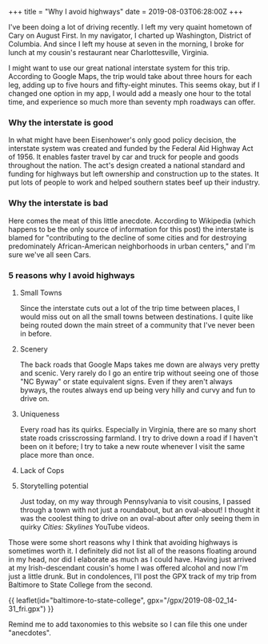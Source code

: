 +++
title = "Why I avoid highways"
date = 2019-08-03T06:28:00Z
+++

I've been doing a lot of driving recently. I left my very quaint hometown of
Cary on August First. In my navigator, I charted up Washington, District of
Columbia. And since I left my house at seven in the morning, I broke for lunch
at my cousin's restaurant near Charlottesville, Virginia. 

I might want to use our great national interstate system for this trip.
According to Google Maps, the trip would take about three hours for each leg,
adding up to five hours and fifty-eight minutes. This seems okay, but if I
changed one option in my app, I would add a measly one hour to the total time,
and experience so much more than seventy mph roadways can offer. 

### Why the interstate is good

In what might have been Eisenhower's only good policy decision, the interstate
system was created and funded by the Federal Aid Highway Act of 1956. It enables
faster travel by car and truck for people and goods throughout the nation. The
act's design created a national standard and funding for highways but left
ownership and construction up to the states. It put lots of people to work and
helped southern states beef up their industry. 

### Why the interstate is bad

Here comes the meat of this little anecdote. According to Wikipedia (which
happens to be the only source of information for this post) the interstate is
blamed for "contributing to the decline of some cities and for destroying
predominately African-American neighborhoods in urban centers," and I'm sure
we've all seen Cars. 

### 5 reasons why I avoid highways

1. Small Towns

    Since the interstate cuts out a lot of the trip time between places, I would
    miss out on all the small towns between destinations. I quite like being
    routed down the main street of a community that I've never been in before. 

1. Scenery

    The back roads that Google Maps takes me down are always very pretty and
    scenic. Very rarely do I go an entire trip without seeing one of those "NC
    Byway" or state equivalent signs. Even if they aren't always byways, the
    routes always end up being very hilly and curvy and fun to drive on.

1. Uniqueness

    Every road has its quirks. Especially in Virginia, there are so many short
    state roads crisscrossing farmland. I try to drive down a road if I haven't
    been on it before; I try to take a new route whenever I visit the same place
    more than once.

1. Lack of Cops

1. Storytelling potential

    Just today, on my way through Pennsylvania to visit cousins, I passed
    through a town with not just a roundabout, but an oval-about! I thought it
    was the coolest thing to drive on an oval-about after only seeing them in
    quirky *Cities: Skylines* YouTube videos. 

Those were some short reasons why I think that avoiding highways is sometimes
worth it. I definitely did not list all of the reasons floating around in my
head, nor did I elaborate as much as I could have. Having just arrived at my
Irish-descendant cousin's home I was offered alcohol and now I'm just a little
drunk. But in condolences, I'll post the GPX track of my trip from Baltimore to
State College from the second.

{{ leaflet(id="baltimore-to-state-college", gpx="/gpx/2019-08-02_14-31_fri.gpx") }}

Remind me to add taxonomies to this website so I can file this one under
"anecdotes".

